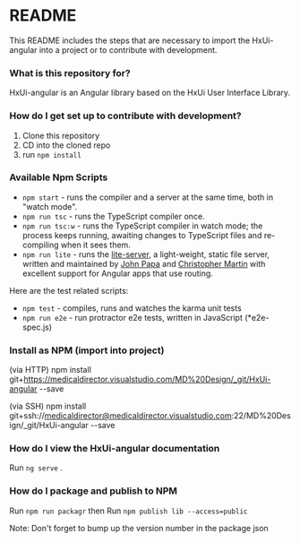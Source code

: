 # README #

This README includes the steps that are necessary to import the HxUi-angular into a project or to contribute with development.

### What is this repository for? ###

HxUi-angular is an Angular library based on the HxUi User Interface Library.

### How do I get set up to contribute with development? ###

1. Clone this repository
2. CD into the cloned repo
3. run `npm install`

### Available Npm Scripts ###
* `npm start` - runs the compiler and a server at the same time, both in "watch mode".
* `npm run tsc` - runs the TypeScript compiler once.
* `npm run tsc:w` - runs the TypeScript compiler in watch mode; the process keeps running, awaiting changes to TypeScript files and re-compiling when it sees them.
* `npm run lite` - runs the [lite-server](https://www.npmjs.com/package/lite-server), a light-weight, static file server, written and maintained by
[John Papa](https://github.com/johnpapa) and
[Christopher Martin](https://github.com/cgmartin)
with excellent support for Angular apps that use routing.

Here are the test related scripts:
* `npm test` - compiles, runs and watches the karma unit tests
* `npm run e2e` - run protractor e2e tests, written in JavaScript (*e2e-spec.js)

### Install as NPM (import into project) ##
(via HTTP) npm install git+https://medicaldirector.visualstudio.com/MD%20Design/_git/HxUi-angular --save

(via SSH) npm install git+ssh://medicaldirector@medicaldirector.visualstudio.com:22/MD%20Design/_git/HxUi-angular --save

### How do I view the HxUi-angular documentation ###

Run ```ng serve``` .


### How do I package and publish to NPM
Run ```npm run packagr```
then
Run ```npm publish lib --access=public```

Note: Don't forget to bump up the version number in the package json
